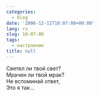 ```yaml
---
categories:
  - blog
date: '2006-12-11T10:07:00+00:00'
lang: ru
slug: 10-07-00
tags:
  - настроение
title: null
---
```




Светел ли твой свет?  
Мрачен ли твой мрак?  
Не вспоминай ответ,  
Это я так...
